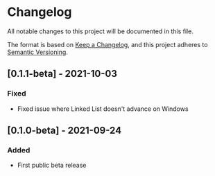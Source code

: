 # Changelog
All notable changes to this project will be documented in this file.

The format is based on [Keep a Changelog](https://keepachangelog.com/en/1.0.0/),
and this project adheres to [Semantic Versioning](https://semver.org/spec/v2.0.0.html).

## [0.1.1-beta] - 2021-10-03
### Fixed
- Fixed issue where Linked List doesn't advance on Windows

## [0.1.0-beta] - 2021-09-24
### Added
- First public beta release
